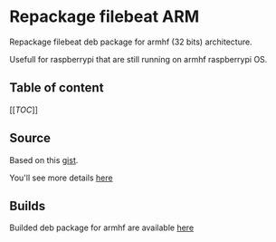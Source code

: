 # Repackage filebeat ARM

Repackage filebeat deb package for armhf (32 bits) architecture.

Usefull for raspberrypi that are still running on armhf raspberrypi OS.

## Table of content

[[_TOC_]]

## Source

Based on this [gist](https://gist.github.com/lazywebm/63ce309cffe6483bb5fc2d8a9e7cf50b).

You'll see more details [here](https://jschumacher.info/2021/03/up-to-date-filebeat-for-32bit-raspbian-armhf/)

## Builds

Builded deb package for armhf are available [here](./filebeat_armhf)
